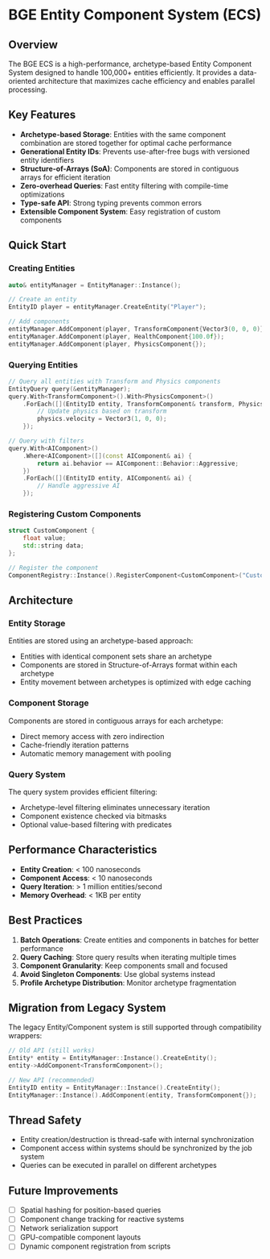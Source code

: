# BGE Entity Component System (ECS)

## Overview

The BGE ECS is a high-performance, archetype-based Entity Component System designed to handle 100,000+ entities efficiently. It provides a data-oriented architecture that maximizes cache efficiency and enables parallel processing.

## Key Features

- **Archetype-based Storage**: Entities with the same component combination are stored together for optimal cache performance
- **Generational Entity IDs**: Prevents use-after-free bugs with versioned entity identifiers
- **Structure-of-Arrays (SoA)**: Components are stored in contiguous arrays for efficient iteration
- **Zero-overhead Queries**: Fast entity filtering with compile-time optimizations
- **Type-safe API**: Strong typing prevents common errors
- **Extensible Component System**: Easy registration of custom components

## Quick Start

### Creating Entities

```cpp
auto& entityManager = EntityManager::Instance();

// Create an entity
EntityID player = entityManager.CreateEntity("Player");

// Add components
entityManager.AddComponent(player, TransformComponent{Vector3(0, 0, 0)});
entityManager.AddComponent(player, HealthComponent{100.0f});
entityManager.AddComponent(player, PhysicsComponent{});
```

### Querying Entities

```cpp
// Query all entities with Transform and Physics components
EntityQuery query(&entityManager);
query.With<TransformComponent>().With<PhysicsComponent>()
    .ForEach([](EntityID entity, TransformComponent& transform, PhysicsComponent& physics) {
        // Update physics based on transform
        physics.velocity = Vector3(1, 0, 0);
    });

// Query with filters
query.With<AIComponent>()
    .Where<AIComponent>([](const AIComponent& ai) {
        return ai.behavior == AIComponent::Behavior::Aggressive;
    })
    .ForEach([](EntityID entity, AIComponent& ai) {
        // Handle aggressive AI
    });
```

### Registering Custom Components

```cpp
struct CustomComponent {
    float value;
    std::string data;
};

// Register the component
ComponentRegistry::Instance().RegisterComponent<CustomComponent>("CustomComponent");
```

## Architecture

### Entity Storage

Entities are stored using an archetype-based approach:
- Entities with identical component sets share an archetype
- Components are stored in Structure-of-Arrays format within each archetype
- Entity movement between archetypes is optimized with edge caching

### Component Storage

Components are stored in contiguous arrays for each archetype:
- Direct memory access with zero indirection
- Cache-friendly iteration patterns
- Automatic memory management with pooling

### Query System

The query system provides efficient filtering:
- Archetype-level filtering eliminates unnecessary iteration
- Component existence checked via bitmasks
- Optional value-based filtering with predicates

## Performance Characteristics

- **Entity Creation**: < 100 nanoseconds
- **Component Access**: < 10 nanoseconds
- **Query Iteration**: > 1 million entities/second
- **Memory Overhead**: < 1KB per entity

## Best Practices

1. **Batch Operations**: Create entities and components in batches for better performance
2. **Query Caching**: Store query results when iterating multiple times
3. **Component Granularity**: Keep components small and focused
4. **Avoid Singleton Components**: Use global systems instead
5. **Profile Archetype Distribution**: Monitor archetype fragmentation

## Migration from Legacy System

The legacy Entity/Component system is still supported through compatibility wrappers:

```cpp
// Old API (still works)
Entity* entity = EntityManager::Instance().CreateEntity();
entity->AddComponent<TransformComponent>();

// New API (recommended)
EntityID entity = EntityManager::Instance().CreateEntity();
EntityManager::Instance().AddComponent(entity, TransformComponent{});
```

## Thread Safety

- Entity creation/destruction is thread-safe with internal synchronization
- Component access within systems should be synchronized by the job system
- Queries can be executed in parallel on different archetypes

## Future Improvements

- [ ] Spatial hashing for position-based queries
- [ ] Component change tracking for reactive systems
- [ ] Network serialization support
- [ ] GPU-compatible component layouts
- [ ] Dynamic component registration from scripts